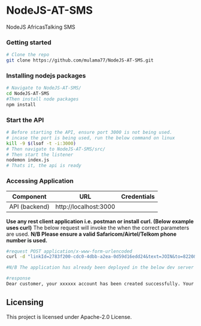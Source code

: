 # NodeJS-AT-SMS
NodeJS AfricasTalking SMS

### Getting started
```bash
# Clone the repo
git clone https://github.com/mulama77/NodeJS-AT-SMS.git
```
### Installing nodejs packages
```bash
# Navigate to NodeJS-AT-SMS/
cd NodeJS-AT-SMS
#Then install node packages
npm install
```
### Start the API
```bash
# Before starting the API, ensure port 3000 is not being used.
# incase the port is being used, run the below command on linux
kill -9 $(lsof -t -i:3000)
# Then navigate to NodeJS-AT-SMS/src/
# Then start the listener
nodemon index.js
# Thats it, the api is ready
```

### Accessing Application
Component         | URL                                      | Credentials
---               | ---                                      | ---
API (backend)     |  http://localhost:3000      | 

**Use any rest client application i.e. postman or install curl. (Below example uses curl)**
The below request will invoke the when the correct parameters are used.
**N/B Please ensure a valid Safaricom/Airtel/Telkom phone number is used.**
```bash
#request POST application/x-www-form-urlencoded
curl -d "linkId=2783f200-cdc0-4dbb-a2ea-0d59d16edd24&text=JOIN&to=8220&id=2f46432d-1c91-4d76-b64e-082d26fb4b8e&date=2020-07-24+15%3A39%3A15&from=%2B25471xxxxxxx" -H "Content-Type: application/x-www-form-urlencoded" -X POST 'http://localhost:3000'

#N/B The application has already been deployed in the below dev server ip: 3.122.233.128

#response
Dear customer, your xxxxxx account has been created successfully. Your one-time password is xxxxx
```

## Licensing
This project is licensed under Apache-2.0 License.
